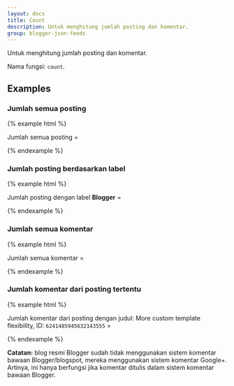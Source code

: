 ```yaml
---
layout: docs
title: Count
description: Untuk menghitung jumlah posting dan komentar.
group: blogger-json-feeds
---
```


Untuk menghitung jumlah posting dan komentar.

Nama fungsi: `count`.

## Examples

### Jumlah semua posting

{% example html %}
<p>Jumlah semua posting = <script src="https://blogger.googleblog.com/feeds/posts/summary?max-results=0&amp;alt=json-in-script&amp;callback=count"></script></p>
{% endexample %}

### Jumlah posting berdasarkan label

{% example html %}
<p>Jumlah posting dengan label <strong>Blogger</strong> = <script src="https://blogger.googleblog.com/feeds/posts/summary/-/Blogger?max-results=0&amp;alt=json-in-script&amp;callback=count"></script></p>
{% endexample %}

### Jumlah semua komentar

{% example html %}
<p>Jumlah semua komentar = <script src="https://blogger.googleblog.com/feeds/comments/summary?max-results=0&amp;alt=json-in-script&amp;callback=count"></script></p>
{% endexample %}

### Jumlah komentar dari posting tertentu

{% example html %}
<p>Jumlah komentar dari posting dengan judul: More custom template flexibility, ID: <code>6241485945632143555</code> = <script src="https://blogger.googleblog.com/feeds/6241485945632143555/comments/summary?max-results=0&amp;alt=json-in-script&amp;callback=count"></script></p>
{% endexample %}

**Catatan:** blog resmi Blogger sudah tidak menggunakan sistem komentar bawaan Blogger/blogspot, mereka menggunakan sistem komentar Google+. Artinya, ini hanya berfungsi jika komentar ditulis dalam sistem komentar bawaan Blogger.
